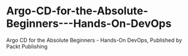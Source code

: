 # Argo-CD-for-the-Absolute-Beginners---Hands-On-DevOps
Argo CD for the Absolute Beginners - Hands-On DevOps, Published by Packt Publishing
